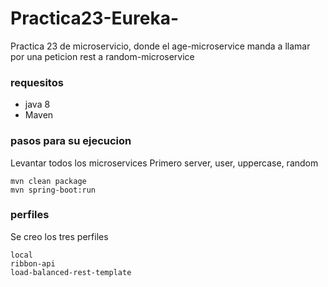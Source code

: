 # Practica23-Eureka-
Practica 23 de microservicio, donde el age-microservice manda a llamar por una peticion rest a random-microservice


### requesitos
* java 8
* Maven


### pasos para su ejecucion

Levantar todos los microservices
Primero server, user, uppercase, random

```
mvn clean package
mvn spring-boot:run

```

### perfiles

Se creo los tres perfiles 


```
local
ribbon-api
load-balanced-rest-template
```
